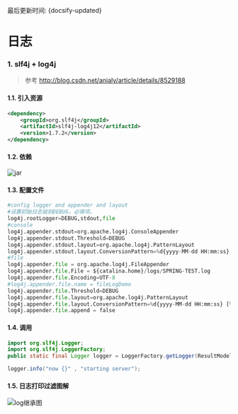 最后更新时间: {docsify-updated}

# 日志

### 1. slf4j + log4j

> 参考 <http://blog.csdn.net/anialy/article/details/8529188>

#### 1.1. 引入资源

```xml
<dependency>
    <groupId>org.slf4j</groupId>
    <artifactId>slf4j-log4j12</artifactId>
    <version>1.7.2</version>
</dependency>
```

#### 1.2. 依赖

![jar](/static/img/log4j配置/log.png)

#### 1.3. 配置文件

```py
#config logger and appender and layout
#设置初始日志级别DEBUG，必填项。
log4j.rootLogger=DEBUG,stdout,file
#console
log4j.appender.stdout=org.apache.log4j.ConsoleAppender
log4j.appender.stdout.Threshold=DEBUG
log4j.appender.stdout.layout=org.apache.log4j.PatternLayout
log4j.appender.stdout.layout.ConversionPattern=%d{yyyy-MM-dd HH:mm:ss} [%p] : %l--> %m%n
#file
log4j.appender.file = org.apache.log4j.FileAppender
log4j.appender.file.File = ${catalina.home}/logs/SPRING-TEST.log
log4j.appender.file.Encoding=UTF-8
#log4j.appender.file.name = fileLogDemo
log4j.appender.file.Threshold=DEBUG
log4j.appender.file.layout=org.apache.log4j.PatternLayout
log4j.appender.file.layout.ConversionPattern=%d{yyyy-MM-dd HH:mm:ss} [%p] : %l--> %m%n
log4j.appender.file.append = false
```

#### 1.4. 调用

```java
import org.slf4j.Logger;
import org.slf4j.LoggerFactory;
public static final Logger logger = LoggerFactory.getLogger(ResultModelParser.class);

logger.info("now {}" , "starting server");
```

#### 1.5. 日志打印过滤图解
![log继承图](/static/img/log4j配置/log继承图.png)